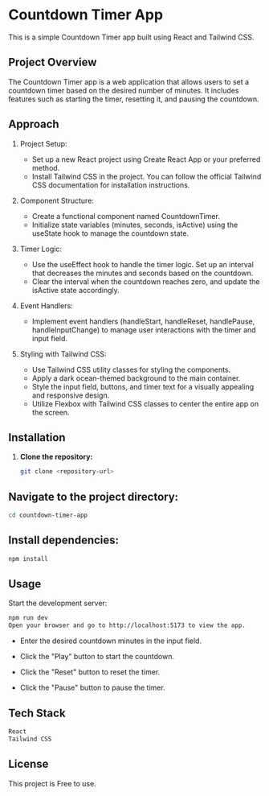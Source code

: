 # Countdown Timer App

This is a simple Countdown Timer app built using React and Tailwind CSS.

## Project Overview

The Countdown Timer app is a web application that allows users to set a countdown timer based on the desired number of minutes. It includes features such as starting the timer, resetting it, and pausing the countdown.

## Approach
1. Project Setup:

   - Set up a new React project using Create React App or your preferred method.
   - Install Tailwind CSS in the project. You can follow the official Tailwind CSS documentation for installation  instructions.

2. Component Structure:

   - Create a functional component named CountdownTimer.
   - Initialize state variables (minutes, seconds, isActive) using the useState hook to manage the countdown state.

3. Timer Logic:

   - Use the useEffect hook to handle the timer logic. Set up an interval that decreases the minutes and seconds based on the countdown.
   - Clear the interval when the countdown reaches zero, and update the isActive state accordingly.

4. Event Handlers:

   - Implement event handlers (handleStart, handleReset, handlePause, handleInputChange) to manage user interactions with the timer and    
 input field.

5. Styling with Tailwind CSS:

   - Use Tailwind CSS utility classes for styling the components.
   - Apply a dark ocean-themed background to the main container.
   - Style the input field, buttons, and timer text for a visually appealing and responsive design.
   - Utilize Flexbox with Tailwind CSS classes to center the entire app on the screen.

## Installation

1. **Clone the repository:**

   ```bash
   git clone <repository-url>
   ```
## Navigate to the project directory:

```bash
cd countdown-timer-app
```

## Install dependencies:

```bash
npm install
```
## Usage

Start the development server:

```bash
npm run dev
Open your browser and go to http://localhost:5173 to view the app.
```

   - Enter the desired countdown minutes in the input field.

   - Click the "Play" button to start the countdown.

   - Click the "Reset" button to reset the timer.

   - Click the "Pause" button to pause the timer.

## Tech Stack

```bash
React
Tailwind CSS
```

## License

This project is Free to use.
